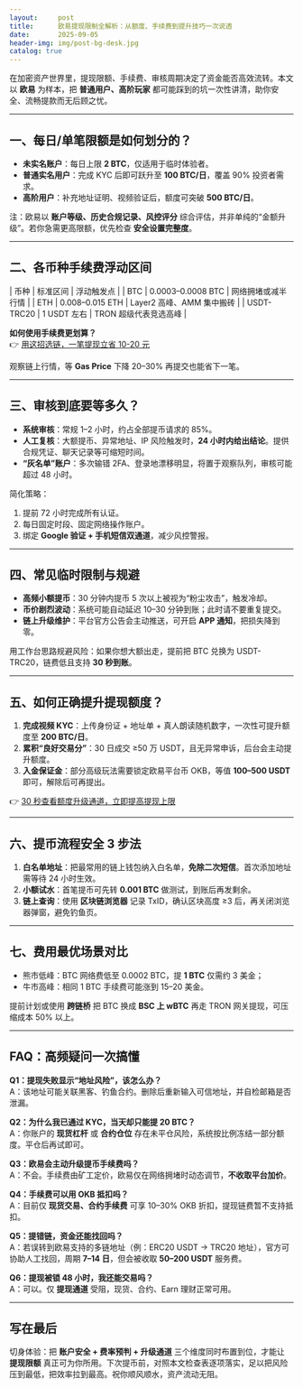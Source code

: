 ```yaml
---
layout:     post
title:      欧易提现限制全解析：从额度、手续费到提升技巧一次说透
date:       2025-09-05
header-img: img/post-bg-desk.jpg
catalog: true
---
```


在加密资产世界里，提现限额、手续费、审核周期决定了资金能否高效流转。本文以 **欧易** 为样本，把 **普通用户、高阶玩家** 都可能踩到的坑一次性讲清，助你安全、流畅提款而无后顾之忧。

---

## 一、每日/单笔限额是如何划分的？
- **未实名账户**：每日上限 **2 BTC**，仅适用于临时体验者。  
- **普通实名用户**：完成 KYC 后即可跃升至 **100 BTC/日**，覆盖 90% 投资者需求。  
- **高阶用户**：补充地址证明、视频验证后，额度可突破 **500 BTC/日**。  

注：欧易以 **账户等级、历史合规记录、风控评分** 综合评估，并非单纯的“金额升级”。若你急需更高限额，优先检查 **安全设置完整度**。

---

## 二、各币种手续费浮动区间
| 币种 | 标准区间 | 浮动触发点 |
| BTC | 0.0003–0.0008 BTC | 网络拥堵或减半行情 |
| ETH | 0.008–0.015 ETH | Layer2 高峰、AMM 集中搬砖 |
| USDT-TRC20 | 1 USDT 左右 | TRON 超级代表竞选高峰 |

**如何使用手续费更划算？**  
👉 [用这招选链，一笔提现立省 10-20 元](https://okxdog.com/)

观察链上行情，等 **Gas Price** 下降 20–30% 再提交也能省下一笔。

---

## 三、审核到底要等多久？
- **系统审核**：常规 1–2 小时，约占全部提币请求的 85%。  
- **人工复核**：大额提币、异常地址、IP 风险触发时，**24 小时内给出结论**。提供合规凭证、聊天记录等可缩短时间。  
- **“灰名单”账户**：多次输错 2FA、登录地漂移明显，将置于观察队列，审核可能超过 48 小时。  

简化策略：  
1. 提前 72 小时完成所有认证。  
2. 每日固定时段、固定网络操作账户。  
3. 绑定 **Google 验证 + 手机短信双通道**，减少风控警报。

---

## 四、常见临时限制与规避
- **高频小额提币**：30 分钟内提币 5 次以上被视为“粉尘攻击”，触发冷却。  
- **币价剧烈波动**：系统可能自动延迟 10–30 分钟到账；此时请不要重复提交。  
- **链上升级维护**：平台官方公告会主动推送，可开启 **APP 通知**，把损失降到零。  

用工作台思路规避风险：如果你想大额出走，提前把 BTC 兑换为 USDT-TRC20，链费低且支持 **30 秒到账**。

---

## 五、如何正确提升提现额度？
1. **完成视频 KYC**：上传身份证 + 地址单 + 真人朗读随机数字，一次性可提升额度至 **200 BTC/日**。  
2. **累积“良好交易分”**：30 日成交 ≥50 万 USDT，且无异常申诉，后台会主动提升额度。  
3. **入金保证金**：部分高级玩法需要锁定欧易平台币 OKB，等值 **100–500 USDT** 即可，解除后可再提出。  

👉 [30 秒查看额度升级通道，立即提高提现上限](https://okxdog.com/)

---

## 六、提币流程安全 3 步法
1. **白名单地址**：把最常用的链上钱包纳入白名单，**免除二次短信**。首次添加地址需等待 24 小时生效。  
2. **小额试水**：首笔提币可先转 **0.001 BTC** 做测试，到账后再发剩余。  
3. **链上查询**：使用 **区块链浏览器** 记录 TxID，确认区块高度 ≥3 后，再关闭浏览器弹窗，避免钓鱼页。

---

## 七、费用最优场景对比
- 熊市低峰：BTC 网络费低至 0.0002 BTC，提 **1 BTC** 仅需约 3 美金；  
- 牛市高峰：相同 1 BTC 手续费可能涨到 15–20 美金。  

提前计划或使用 **跨链桥** 把 BTC 换成 **BSC 上 wBTC** 再走 TRON 网关提现，可压缩成本 50% 以上。

---

## FAQ：高频疑问一次搞懂

**Q1：提现失败显示“地址风险”，该怎么办？**  
A：该地址可能关联黑客、钓鱼合约。删除后重新输入可信地址，并自检邮箱是否泄漏。

**Q2：为什么我已通过 KYC，当天却只能提 20 BTC？**  
A：你账户的 **现货杠杆** 或 **合约仓位** 存在未平仓风险，系统按比例冻结一部分额度。平仓后再试即可。

**Q3：欧易会主动升级提币手续费吗？**  
A：不会。手续费由矿工定价，欧易仅在网络拥堵时动态调节，**不收取平台加价**。

**Q4：手续费可以用 OKB 抵扣吗？**  
A：目前仅 **现货交易、合约手续费** 可享 10–30% OKB 折扣，提现链费暂不支持抵扣。

**Q5：提错链，资金还能找回吗？**  
A：若误转到欧易支持的多链地址（例：ERC20 USDT → TRC20 地址），官方可协助人工找回，周期 **7–14 日**，但会被收取 **50–200 USDT** 服务费。

**Q6：提现被锁 48 小时，我还能交易吗？**  
A：可以。仅 **提现通道** 受阻，现货、合约、Earn 理财正常可用。

---

## 写在最后
切身体验：把 **账户安全 + 费率预判 + 升级通道** 三个维度同时布置到位，才能让 **提现限额** 真正可为你所用。下次提币前，对照本文检查表逐项落实，足以把风险压到最低，把效率拉到最高。祝你顺风顺水，资产流动无阻。